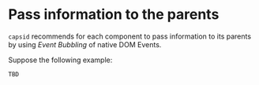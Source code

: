 # Pass information to the parents

`capsid` recommends for each component to pass information to its parents by using *Event Bubbling* of native DOM Events.

Suppose the following example:

```
TBD
```
